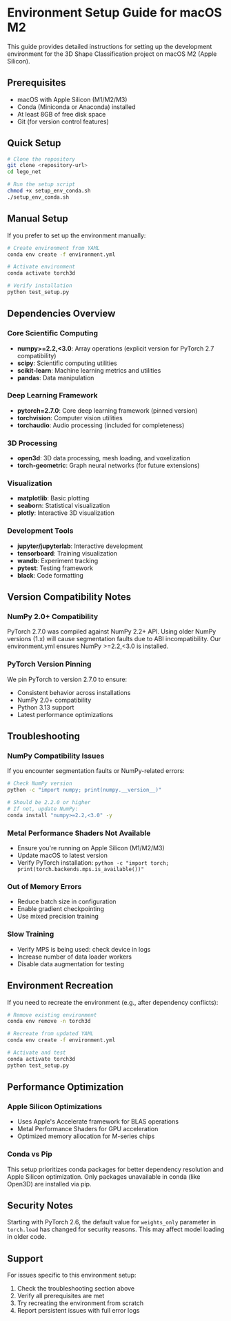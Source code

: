 # Environment Setup Guide for macOS M2

This guide provides detailed instructions for setting up the development environment for the 3D Shape Classification project on macOS M2 (Apple Silicon).

## Prerequisites

- macOS with Apple Silicon (M1/M2/M3)
- Conda (Miniconda or Anaconda) installed
- At least 8GB of free disk space
- Git (for version control features)

## Quick Setup

```bash
# Clone the repository
git clone <repository-url>
cd lego_net

# Run the setup script
chmod +x setup_env_conda.sh
./setup_env_conda.sh
```

## Manual Setup

If you prefer to set up the environment manually:

```bash
# Create environment from YAML
conda env create -f environment.yml

# Activate environment
conda activate torch3d

# Verify installation
python test_setup.py
```

## Dependencies Overview

### Core Scientific Computing
- **numpy>=2.2,<3.0**: Array operations (explicit version for PyTorch 2.7 compatibility)
- **scipy**: Scientific computing utilities
- **scikit-learn**: Machine learning metrics and utilities
- **pandas**: Data manipulation

### Deep Learning Framework
- **pytorch=2.7.0**: Core deep learning framework (pinned version)
- **torchvision**: Computer vision utilities
- **torchaudio**: Audio processing (included for completeness)

### 3D Processing
- **open3d**: 3D data processing, mesh loading, and voxelization
- **torch-geometric**: Graph neural networks (for future extensions)

### Visualization
- **matplotlib**: Basic plotting
- **seaborn**: Statistical visualization
- **plotly**: Interactive 3D visualization

### Development Tools
- **jupyter/jupyterlab**: Interactive development
- **tensorboard**: Training visualization
- **wandb**: Experiment tracking
- **pytest**: Testing framework
- **black**: Code formatting

## Version Compatibility Notes

### NumPy 2.0+ Compatibility
PyTorch 2.7.0 was compiled against NumPy 2.2+ API. Using older NumPy versions (1.x) will cause segmentation faults due to ABI incompatibility. Our environment.yml ensures NumPy >=2.2,<3.0 is installed.

### PyTorch Version Pinning
We pin PyTorch to version 2.7.0 to ensure:
- Consistent behavior across installations
- NumPy 2.0+ compatibility
- Python 3.13 support
- Latest performance optimizations

## Troubleshooting

### NumPy Compatibility Issues
If you encounter segmentation faults or NumPy-related errors:

```bash
# Check NumPy version
python -c "import numpy; print(numpy.__version__)"

# Should be 2.2.0 or higher
# If not, update NumPy:
conda install "numpy>=2.2,<3.0" -y
```

### Metal Performance Shaders Not Available
- Ensure you're running on Apple Silicon (M1/M2/M3)
- Update macOS to latest version
- Verify PyTorch installation: `python -c "import torch; print(torch.backends.mps.is_available())"`

### Out of Memory Errors
- Reduce batch size in configuration
- Enable gradient checkpointing
- Use mixed precision training

### Slow Training
- Verify MPS is being used: check device in logs
- Increase number of data loader workers
- Disable data augmentation for testing

## Environment Recreation

If you need to recreate the environment (e.g., after dependency conflicts):

```bash
# Remove existing environment
conda env remove -n torch3d

# Recreate from updated YAML
conda env create -f environment.yml

# Activate and test
conda activate torch3d
python test_setup.py
```

## Performance Optimization

### Apple Silicon Optimizations
- Uses Apple's Accelerate framework for BLAS operations
- Metal Performance Shaders for GPU acceleration
- Optimized memory allocation for M-series chips

### Conda vs Pip
This setup prioritizes conda packages for better dependency resolution and Apple Silicon optimization. Only packages unavailable in conda (like Open3D) are installed via pip.

## Security Notes

Starting with PyTorch 2.6, the default value for `weights_only` parameter in `torch.load` has changed for security reasons. This may affect model loading in older code.

## Support

For issues specific to this environment setup:
1. Check the troubleshooting section above
2. Verify all prerequisites are met
3. Try recreating the environment from scratch
4. Report persistent issues with full error logs 